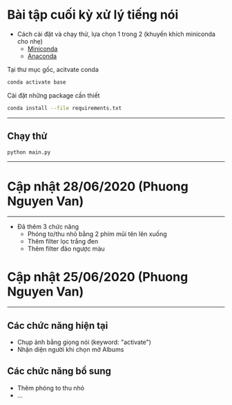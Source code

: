 # Bài tập cuối kỳ xử lý tiếng nói

* Cách cài đặt và chạy thử, lựa chọn 1 trong 2 (khuyến khích miniconda cho nhẹ)
  * [Miniconda](https://docs.conda.io/en/latest/miniconda.html)
  * [Anaconda](https://docs.anaconda.com/anaconda/install/)

<p>Tại thư mục gốc, acitvate conda </p>

```bash
conda activate base
```

<p>Cài đặt những package cần thiết</p>

```bash
conda install --file requirements.txt
```

<hr/>
<h2>Chạy thử</h2>

```bash
python main.py
```
<hr />

# Cập nhật 28/06/2020 (Phuong Nguyen Van)

<hr />

* Đã thêm 3 chức năng 
  * Phóng to/thu nhỏ bằng 2 phím mũi tên lên xuống 
  * Thêm filter lọc trắng đen
  * Thêm filter đảo ngược màu

# Cập nhật 25/06/2020 (Phuong Nguyen Van)

<hr/>

<h2>Các chức năng hiện tại</h2>
<ul>
<li>Chụp ảnh bằng giọng nói (keyword: "activate")</li>
<li>Nhận diện người khi chọn mở Albums</li>
</ul>
<h2>Các chức năng bổ sung</h2>
<ul>
<li>Thêm phóng to thu nhỏ</li>
<li>...</li>
</ul>
